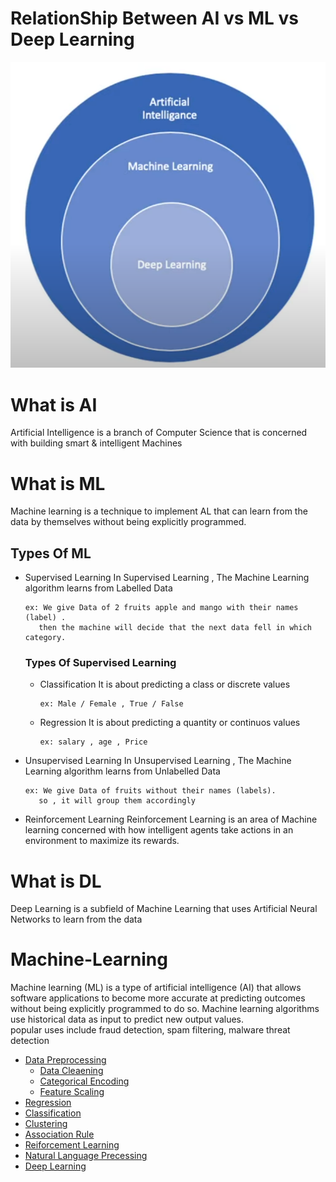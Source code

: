 # RelationShip Between AI vs ML vs Deep Learning
<img src="./Props/AIvsMLvsDL.png" >

# What is AI 
Artificial Intelligence is a branch of Computer Science that is concerned with building smart & intelligent Machines

# What is ML
Machine learning is a technique to implement AL that can learn from the data by themselves without being explicitly programmed.

## Types Of ML
* Supervised Learning
   In Supervised Learning , The Machine Learning algorithm learns from Labelled Data
   ```
   ex: We give Data of 2 fruits apple and mango with their names (label) .
      then the machine will decide that the next data fell in which category.
   ```   
   ### Types Of Supervised Learning
   * Classification
      It is about predicting a class or discrete values
      ```
      ex: Male / Female , True / False
      ```
   * Regression
      It is about predicting a quantity or continuos values 
      ```
      ex: salary , age , Price
      ```
   
* Unsupervised Learning
   In Unsupervised Learning , The Machine Learning algorithm learns from Unlabelled Data
   
   ```
   ex: We give Data of fruits without their names (labels). 
      so , it will group them accordingly 
   ```
   
* Reinforcement Learning
   Reinforcement Learning is an area of Machine learning concerned with how intelligent agents take actions in an environment to maximize its rewards.
   

# What is DL
Deep Learning is a subfield of Machine Learning that uses Artificial Neural Networks to learn from the data




# Machine-Learning

Machine learning (ML) is a type of artificial intelligence (AI) that allows software applications to become more accurate at predicting outcomes without
being explicitly programmed to do so. Machine learning algorithms use historical data as input to predict new output values.<br>
popular uses include fraud detection, spam filtering, malware threat detection

* [Data Preprocessing]()
    * [Data Cleaening]()
    * [Categorical Encoding]()
    * [Feature Scaling]()
* [Regression]()
* [Classification]()
* [Clustering]()
* [Association Rule]()
* [Reiforcement Learning]()
* [Natural Language Precessing]()
* [Deep Learning]()
